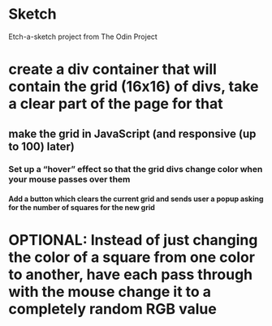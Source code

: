 # Sketch
Etch-a-sketch project from The Odin Project


# create a div container that will contain the grid (16x16) of divs, take a clear part of the page for that

## make the grid in JavaScript (and responsive (up to 100) later)

### Set up a “hover” effect so that the grid divs change color when your mouse passes over them

#### Add a button which clears the current grid and sends user a popup asking for the number of squares for the new grid

# OPTIONAL: Instead of just changing the color of a square from one color to another, have each pass through with the mouse change it to a completely random RGB value